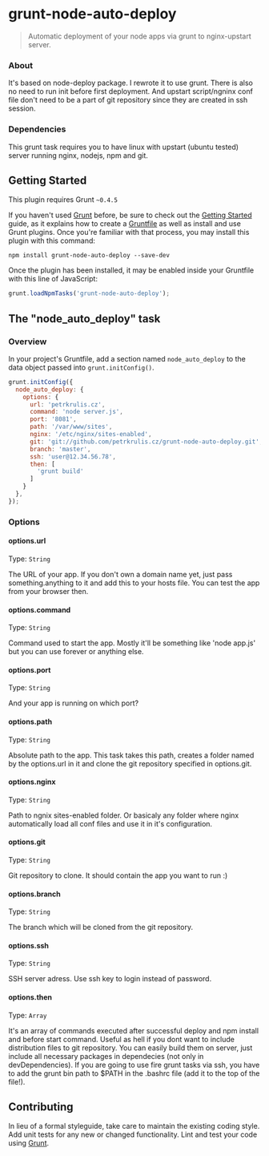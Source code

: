 # grunt-node-auto-deploy

> Automatic deployment of your node apps via grunt to nginx-upstart server.

### About
It's based on node-deploy package. I rewrote it to use grunt. There is also no need to run init before first deployment. And upstart script/ngninx conf file don't need to be a part of git repository since they are created in ssh session. 

### Dependencies
This grunt task requires you to have linux with upstart (ubuntu tested) server running nginx, nodejs, npm and git.

## Getting Started
This plugin requires Grunt `~0.4.5`

If you haven't used [Grunt](http://gruntjs.com/) before, be sure to check out the [Getting Started](http://gruntjs.com/getting-started) guide, as it explains how to create a [Gruntfile](http://gruntjs.com/sample-gruntfile) as well as install and use Grunt plugins. Once you're familiar with that process, you may install this plugin with this command:

```shell
npm install grunt-node-auto-deploy --save-dev
```

Once the plugin has been installed, it may be enabled inside your Gruntfile with this line of JavaScript:

```js
grunt.loadNpmTasks('grunt-node-auto-deploy');
```

## The "node_auto_deploy" task

### Overview
In your project's Gruntfile, add a section named `node_auto_deploy` to the data object passed into `grunt.initConfig()`.

```js
grunt.initConfig({
  node_auto_deploy: {
    options: {
      url: 'petrkrulis.cz',
      command: 'node server.js',
      port: '8081',
      path: '/var/www/sites',
      nginx: '/etc/nginx/sites-enabled',
      git: 'git://github.com/petrkrulis.cz/grunt-node-auto-deploy.git',
      branch: 'master',
      ssh: 'user@12.34.56.78',
      then: [
        'grunt build'
      ]
    }
  },
});
```

### Options

#### options.url
Type: `String`

The URL of your app. If you don't own a domain name yet, just pass something.anything to it and add this to your hosts file. You can test the app from your browser then.

#### options.command
Type: `String`

Command used to start the app. Mostly it'll be something like 'node app.js' but you can use forever or anything else. 

#### options.port
Type: `String`

And your app is running on which port?

#### options.path
Type: `String`

Absolute path to the app. This task takes this path, creates a folder named by the options.url in it and clone the git repository specified in options.git.  

#### options.nginx
Type: `String`

Path to ngnix sites-enabled folder. Or basicaly any folder where nginx automatically load all conf files and use it in it's configuration. 

#### options.git
Type: `String`

Git repository to clone. It should contain the app you want to run :)

#### options.branch
Type: `String`

The branch which will be cloned from the git repository.

#### options.ssh
Type: `String`

SSH server adress. Use ssh key to login instead of password.

#### options.then
Type: `Array`

It's an array of commands executed after successful deploy and npm install and before start command. Useful as hell if you dont want to include distribution files to git repository. You can easily build them on server, just include all necessary packages in dependecies (not only in devDependencies). If you are going to use fire grunt tasks via ssh, you have to add the grunt bin path to $PATH in the .bashrc file (add it to the top of the file!).    

## Contributing
In lieu of a formal styleguide, take care to maintain the existing coding style. Add unit tests for any new or changed functionality. Lint and test your code using [Grunt](http://gruntjs.com/).
